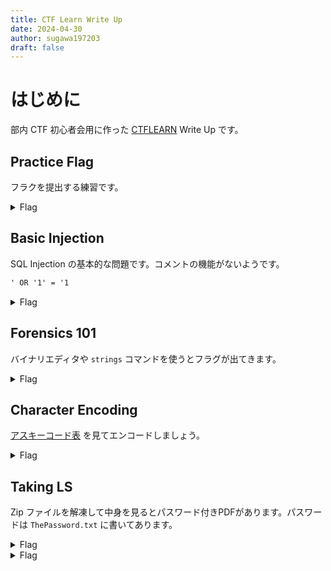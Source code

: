 ```yaml
---
title: CTF Learn Write Up
date: 2024-04-30
author: sugawa197203
draft: false
---
```


# はじめに

部内 CTF 初心者会用に作った [CTFLEARN](https://ctflearn.com/) Write Up です。

## Practice Flag

フラクを提出する練習です。

<details>
<summary>Flag</summary>

```titke="flag"
CTFlearn{4m_1_4_r3al_h4ck3r_y3t}
```

</details>

## Basic Injection

SQL Injection の基本的な問題です。コメントの機能がないようです。

```txt
' OR '1' = '1
```

<details>
<summary>Flag</summary>

```title="flag"
CTFlearn{th4t_is_why_you_n33d_to_sanitiz3_inputs}
```

</details>

## Forensics 101

バイナリエディタや `strings` コマンドを使うとフラグが出てきます。

<details>
<summary>Flag</summary>

```title="flag"
flag{wow!_data_is_cool}
```

</details>

## Character Encoding

[アスキーコード表](https://tuatmcc.com/blog/2024-01-26-ascii-table/) を見てエンコードしましょう。

<details>
<summary>Flag</summary>

```title="flag"
ABCTF{45C11_15_U53FUL}
```

</details>

## Taking LS

Zip ファイルを解凍して中身を見るとパスワード付きPDFがあります。パスワードは `ThePassword.txt` に書いてあります。

<details>
<summary>Flag</summary>

```title="flag"
ABCTF{T3Rm1n4l_is_C00l}
```

</details>

<details>
<summary>Flag</summary>

</details>
